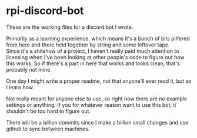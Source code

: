 # rpi-discord-bot

These are the working files for a discord bot I wrote.

Primarily as a learning experience, which means it's a bunch of bits pilfered 
from here and there held together by string and some leftover tape.  
Since it's a shitshow of a project, I haven't really paid much attention to licensing
when I've been looking at other people's code to figure out how this works.
So if there's a part in here that works and looks clean, that's probably not mine.

One day I might write a proper readme, not that anyone'll ever read it, but so I learn how.

Not really meant for anyone else to use, so right now there are no example settings or anything.
If you for whatever reason want to use this bot, it shouldn't be too hard to figure out.

There will be a billion commits since I make a billion small changes and use github to sync 
between machines.